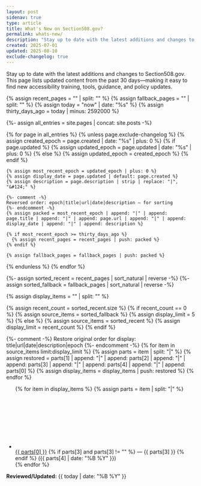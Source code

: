 ```yaml
---
layout: post
sidenav: true
type: article
title: What's New on Section508.gov? 
permalink: whats-new/
description: "Stay up to date with the latest additions and changes to Section508.gov. This page lists updated content from the past 30 days—making it easy to find new accessibility training, tools, guidance, and policy updates."
created: 2025-07-01
updated: 2025-08-10
exclude-changelog: true
---
```


Stay up to date with the latest additions and changes to Section508.gov. This page lists updated content from the past 30 days—making it easy to find new accessibility training, tools, guidance, and policy updates.

{% assign recent_pages = "" | split: "" %}
{% assign fallback_pages = "" | split: "" %}
{% assign today = "now" | date: "%s" %}
{% assign thirty_days_ago = today | minus: 2592000 %}

{%- assign all_entries = site.pages | concat: site.posts -%}

{% for page in all_entries %}
  {% unless page.exclude-changelog %}
    {% assign created_epoch = page.created | date: "%s" | plus: 0 %}
    {% if page.updated %}
      {% assign updated_epoch = page.updated | date: "%s" | plus: 0 %}
    {% else %}
      {% assign updated_epoch = created_epoch %}
    {% endif %}

    {% assign most_recent_epoch = updated_epoch | plus: 0 %}
    {% assign display_date = page.updated | default: page.created %}
    {% assign description = page.description | strip | replace: "|", "&#124;" %}

    {%- comment -%}
    Reversed order: epoch|title|url|date|description — for sorting
    {%- endcomment -%}
    {% assign packed = most_recent_epoch | append: "|" | append: page.title | append: "|" | append: page.url | append: "|" | append: display_date | append: "|" | append: description %}

    {% if most_recent_epoch >= thirty_days_ago %}
      {% assign recent_pages = recent_pages | push: packed %}
    {% endif %}

    {% assign fallback_pages = fallback_pages | push: packed %}
  {% endunless %}
{% endfor %}

{%- assign sorted_recent = recent_pages | sort_natural | reverse -%}
{%- assign sorted_fallback = fallback_pages | sort_natural | reverse -%}

{% assign display_items = "" | split: "" %}

{% assign recent_count = sorted_recent.size %}
{% if recent_count == 0 %}
  {% assign source_items = sorted_fallback %}
  {% assign display_limit = 5 %}
{% else %}
  {% assign source_items = sorted_recent %}
  {% assign display_limit = recent_count %}
{% endif %}

{%- comment -%}
Restore original order for display: title|url|date|description|epoch
{%- endcomment -%}
{% for item in source_items limit:display_limit %}
  {% assign parts = item | split: "|" %}
  {% assign restored = parts[1] | append: "|" | append: parts[2] | append: "|" | append: parts[3] | append: "|" | append: parts[4] | append: "|" | append: parts[0] %}
  {% assign display_items = display_items | push: restored %}
{% endfor %}

<ul class="list-item-spacer">
  {% for item in display_items %}
    {% assign parts = item | split: "|" %}
    <li class="usa-icon-list__item">
      <div class="usa-icon-list__icon text-blue">
        <svg class="usa-icon" aria-hidden="true" role="img">
          <use href="{{ site.baseurl }}/assets/img/sprite.svg#thumb_up_alt"></use>
        </svg>
      </div>
      <div class="usa-icon-list__content">
        <a href="{{site.baseurl}}{{ parts[1] }}">{{ parts[0] }}</a>
        {% if parts[3] and parts[3] != "" %}
          &mdash; {{ parts[3] }}
        {% endif %}
        ({{ parts[4] | date: "%B %Y" }})
      </div>
    </li>
  {% endfor %}
</ul>

**Reviewed/Updated:** {{ today | date: "%B %Y" }}